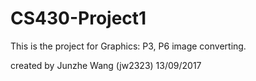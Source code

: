 # CS430-Project1

This is the project for Graphics: P3, P6 image converting. 

created by Junzhe Wang (jw2323) 13/09/2017

